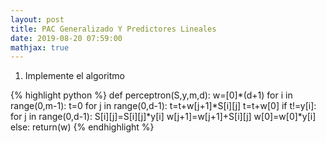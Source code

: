 ```yaml
---
layout: post
title: PAC Generalizado Y Predictores Lineales
date: 2019-08-20 07:59:00
mathjax: true
---
```

1. Implemente el algoritmo

{% highlight python %}
def perceptron(S,y,m,d):
    w=[0]*(d+1)
    for i in range(0,m-1):
        t=0
        for j in range(0,d-1):
            t=t+w[j+1]*S[i][j]
        t=t+w[0]
        if t!=y[i]:
            for j in range(0,d-1):
                S[i][j]=S[i][j]*y[i]
                w[j+1]=w[j+1]+S[i][j]
            w[0]=w[0]*y[i]
        else:
            return(w)
{% endhighlight %}
